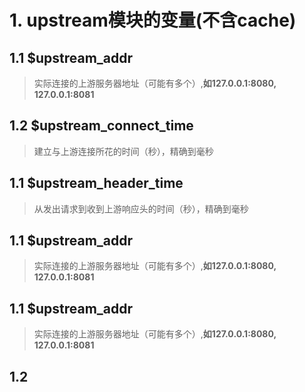 
# 1. upstream模块的变量(不含cache)

## 1.1 $upstream_addr
> 实际连接的上游服务器地址（可能有多个）,**如127.0.0.1:8080, 127.0.0.1:8081**

## 1.2 $upstream_connect_time
> 建立与上游连接所花的时间（秒），精确到毫秒

## 1.1 $upstream_header_time
> 从发出请求到收到上游响应头的时间（秒），精确到毫秒

## 1.1 $upstream_addr
> 实际连接的上游服务器地址（可能有多个）,**如127.0.0.1:8080, 127.0.0.1:8081**

## 1.1 $upstream_addr
> 实际连接的上游服务器地址（可能有多个）,**如127.0.0.1:8080, 127.0.0.1:8081**

## 1.2 
